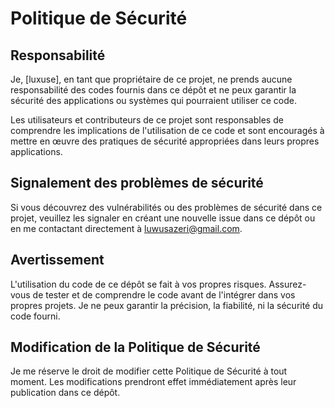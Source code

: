 # Politique de Sécurité

## Responsabilité

Je, [luxuse], en tant que propriétaire de ce projet, ne prends aucune responsabilité des codes fournis dans ce dépôt et ne peux garantir la sécurité des applications ou systèmes qui pourraient utiliser ce code.

Les utilisateurs et contributeurs de ce projet sont responsables de comprendre les implications de l'utilisation de ce code et sont encouragés à mettre en œuvre des pratiques de sécurité appropriées dans leurs propres applications.

## Signalement des problèmes de sécurité

Si vous découvrez des vulnérabilités ou des problèmes de sécurité dans ce projet, veuillez les signaler en créant une nouvelle issue dans ce dépôt ou en me contactant directement à luwusazeri@gmail.com.

## Avertissement

L'utilisation du code de ce dépôt se fait à vos propres risques. Assurez-vous de tester et de comprendre le code avant de l'intégrer dans vos propres projets. Je ne peux garantir la précision, la fiabilité, ni la sécurité du code fourni.

## Modification de la Politique de Sécurité

Je me réserve le droit de modifier cette Politique de Sécurité à tout moment. Les modifications prendront effet immédiatement après leur publication dans ce dépôt.
